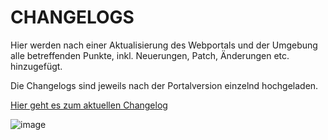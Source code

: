 # CHANGELOGS

Hier werden nach einer Aktualisierung des Webportals und der Umgebung alle betreffenden Punkte, inkl. Neuerungen, Patch, Änderungen etc. hinzugefügt.

Die Changelogs sind jeweils nach der Portalversion einzelnd hochgeladen.

[Hier geht es zum aktuellen Changelog](CHANGELog/changelog.md#)

![image](https://user-images.githubusercontent.com/83336930/235078833-c79d9498-6ed2-4726-8384-6fc64964cb48.png)
